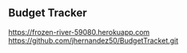## Budget Tracker

https://frozen-river-59080.herokuapp.com
https://github.com/jhernandez50/BudgetTracket.git